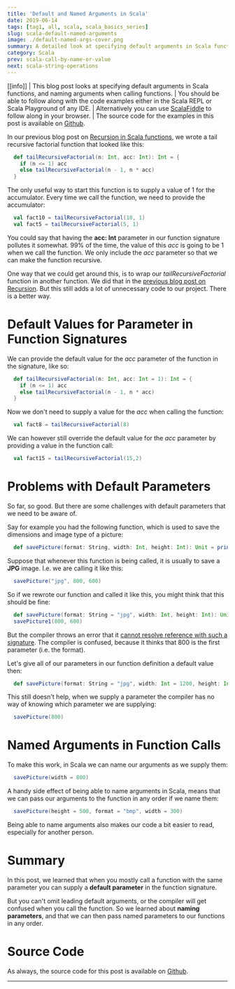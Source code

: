 ```yaml
---
title: 'Default and Named Arguments in Scala'
date: 2019-06-14
tags: [tag1, all, scala, scala_basics_series]
slug: scala-default-named-arguments
image: ./default-named-args-cover.png
summary: A detailed look at specifying default arguments in Scala functions, and naming arguments when calling functions. Includes examples of when you might use these techniques
category: Scala
prev: scala-call-by-name-or-value
next: scala-string-operations
---
```


[[info]]
| This blog post looks at specifying default arguments in Scala functions, and naming arguments when calling functions.
| You should be able to follow along with the code examples either in the Scala REPL or Scala Playground of any IDE.
| Alternatively you can use [ScalaFiddle](https://scalafiddle.io/) to follow along in your browser.
| The source code for the examples in this post is available on [Github](https://github.com/james-willett/ScalaBlog/blob/master/src/scalaBasics/absoluteBasics/DefaultArgs.scala).

In our previous blog post on [Recursion in Scala functions](./scala-basics-recursion), we wrote a tail recursive factorial function that looked like this:

```scala
  def tailRecursiveFactorial(n: Int, acc: Int): Int = {
    if (n <= 1) acc
    else tailRecursiveFactorial(n - 1, n * acc)
  }
```

The only useful way to start this function is to supply a value of 1 for the accumulator. Every time we call the function, we need to provide the accumulator:

```scala
  val fact10 = tailRecursiveFactorial(10, 1)
  val fact5 = tailRecursiveFactorial(5, 1)
```

You could say that having the **acc: Int** parameter in our function signature pollutes it somewhat. 99% of the time, the value of this _acc_ is going to be 1 when we call the function. We only include the _acc_ parameter so that we can make the function recursive.

One way that we could get around this, is to wrap our _tailRecursiveFactorial_ function in another function. We did that in the [previous blog post on Recursion](./scala-basics-recursion). But this still adds a lot of unnecessary code to our project. There is a better way.

# Default Values for Parameter in Function Signatures

We can provide the default value for the _acc_ parameter of the function in the signature, like so:

```scala
  def tailRecursiveFactorial(n: Int, acc: Int = 1): Int = {
    if (n <= 1) acc
    else tailRecursiveFactorial(n - 1, n * acc)
  }
```

Now we don't need to supply a value for the _acc_ when calling the function:

```scala
  val fact8 = tailRecursiveFactorial(8)
```

We can however still override the default value for the _acc_ parameter by providing a value in the function call:

```scala
  val fact15 = tailRecursiveFactorial(15,2)
```

# Problems with Default Parameters

So far, so good. But there are some challenges with default parameters that we need to be aware of.

Say for example you had the following function, which is used to save the dimensions and image type of a picture:

```scala
  def savePicture(format: String, width: Int, height: Int): Unit = println("saving picture")
```

Suppose that whenever this function is being called, it is usually to save a **JPG** image. I.e. we are calling it like this:

```scala
  savePicture("jpg", 800, 600)
```

So if we rewrote our function and called it like this, you might think that this should be fine:

```scala
  def savePicture(format: String = "jpg", width: Int, height: Int): Unit = println("saving picture")
  savePicture1(800, 600)
```

But the compiler throws an error that it [cannot resolve reference with such a signature](https://stackoverflow.com/questions/39518635/intellij-error-with-scala-function-cannot-resolve-reference-format-with-such-s). The compiler is confused, because it thinks that 800 is the first parameter (i.e. the format).

Let's give all of our parameters in our function definition a default value then:

```scala
  def savePicture(format: String = "jpg", width: Int = 1200, height: Int = 1000): Unit = println("saving picture")
```

This still doesn't help, when we supply a parameter the compiler has no way of knowing which parameter we are supplying:

```scala
  savePicture(800)
```

# Named Arguments in Function Calls

To make this work, in Scala we can name our arguments as we supply them:

```scala
  savePicture(width = 800)
```

A handy side effect of being able to name arguments in Scala, means that we can pass our arguments to the function in any order if we name them:

```scala
  savePicture(height = 500, format = "bmp", width = 300)
```

Being able to name arguments also makes our code a bit easier to read, especially for another person.

# Summary

In this post, we learned that when you mostly call a function with the same parameter you can supply a **default parameter** in the function signature.

But you can't omit leading default arguments, or the compiler will get confused when you call the function. So we learned about **naming parameters**, and that we can then pass named parameters to our functions in any order.

# Source Code

As always, the source code for this post is available on [Github](https://github.com/james-willett/ScalaBlog/blob/master/src/scalaBasics/absoluteBasics/DefaultArgs.scala).

---
